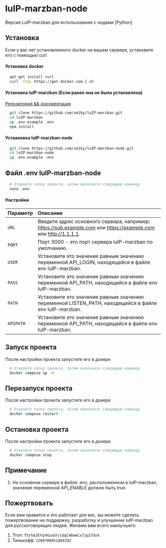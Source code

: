 # luIP-marzban-node
Версия LuIP-marzban для использования с нодами [Python]

## Установка

Если у вас нет установленного docker на вашем сервере, установите его с помощью curl

#### Установка docker
```bash
  apt-get install curl
  curl -fsSL https://get.docker.com | sh
```

#### Установка luIP-marzban (Если ранее она не была установлена)
[Репозиторий && документация](https://github.com/sm1ky/luIP-marzban.git)
```bash
  git clone https://github.com/sm1ky/luIP-marzban.git
  cd luIP-marzban
  cp .env.example .env
  npm install
```


#### Устаановка luIP-marzban-node
```bash
  git clone https://github.com/sm1ky/luIP-marzban-node.git
  cd luIP-marzban-node
  cp .env.example .env
```


## Файл .env luIP-marzban-node 
```bash
  # Откройте папку проекта, затем выполните следующую команду
  nano .env
```


#### Настройки 
| Параметр | Описание                |
| :-------- | :------------------------- |
| `URL` | Введите адрес основного сервера, например: https://sub.example.com или https://example.com или http://1.1.1.1.  |
| `PORT` | Порт 3000 - это порт сервера luIP-marzban по умолчанию. |
| `USER` | Установите это значение равным значению переменной API_LOGIN, находящейся в файле env luIP-marzban. |
| `PASS` | Установите это значение равным значению переменной API_PATH, находящейся в файле env luIP-marzban. |
| `PATH` | Установите это значение равным значению переменной LISTEN_PATH, находящейся в файле env luIP-marzban. |
| `APIPATH` | Установите это значение равным значению переменной API_PATH, находящейся в файле env luIP-marzban. |


## Запуск проекта
После настройки проекта запустите его в докере
```bash
  # Откройте папку проекта, затем выполните следующую команду
  docker compose up -d
```

## Перезапуск проекта
После настройки проекта запустите его в докере
```bash
  # Откройте папку проекта, затем выполните следующую команду
  docker compose restart
```

## Остановка проекта
После настройки проекта запустите его в докере
```bash
  # Откройте папку проекта, затем выполните следующую команду
  docker compose stop
```

## Примечание
1. На основном сервере в файле .env, расположенном в luIP-marzban, значение переменной API_ENABLE должно быть true.

   
## Пожертвовать
Если вам нравится и это работает для вас, вы можете сделать пожертвование на поддержку, разработку и улучшение luIP-marzban для русскоговорящих людей. Желаем вам всего наилучшего

1. Tron: `TSrhAJEYqYHzuGYjsUqC46mmCx7Jp27dvX`
2. Тинькофф: `2200700951484392`
